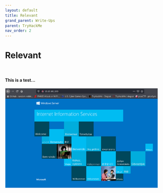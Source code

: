 ```yaml
---
layout: default
title: Relevant
grand_parent: Write-Ups
parent: TryHackMe
nav_order: 2
---
```


# Relevant
<br>

#### This is a test...
![Initial Page](/assets/Pasted%20image%2020210613181039.png)
